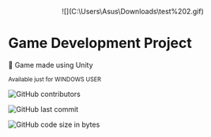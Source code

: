 <p align = "center"> ![](C:\Users\Asus\Downloads\test%202.gif)</p>



# Game Development Project

🤔 Game made using Unity

<sub> Available just for WINDOWS USER </sub>

![GitHub contributors](https://img.shields.io/github/contributors/Francis-Dwiputra-A/Finals)

![GitHub last commit](https://img.shields.io/github/last-commit/Francis-Dwiputra-A/Finals)

![GitHub code size in bytes](https://img.shields.io/github/languages/code-size/Francis-Dwiputra-A/Finals)


